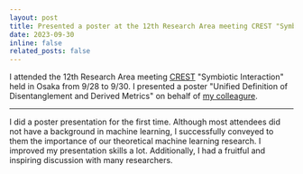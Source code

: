 ```yaml
---
layout: post
title: Presented a poster at the 12th Research Area meeting CREST "Symbiotic Interaction"
date: 2023-09-30
inline: false
related_posts: false
---
```


I attended the 12th Research Area meeting [CREST](https://www.jst.go.jp/kisoken/crest/en/project/1111098/1111098_2018.html) "Symbiotic Interaction" held in Osaka from 9/28 to 9/30. I presented a poster "Unified Definition of Disentanglement and Derived Metrics" on behalf of [my colleagure](https://yivan.xyz/about).

***

I did a poster presentation for the first time. Although most attendees did not have a background in machine learning, I successfully conveyed to them the importance of our theoretical machine learning research. I improved my presentation skills a lot. Additionally, I had a fruitful and inspiring discussion with many researchers.